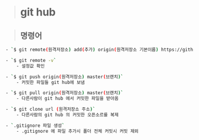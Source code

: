 ># git hub

>## 명령어
```bash
- `$ git remote(원격저장소) add(추가) origin(원격저장소 기본이름) https://github.com/github usename/저장소이름`
```
```bash
- `$ git remote -v`
    - 설정값 확인
```
```bash
- `$ git push origin(원격저장소) master(브랜치)`
    - 커밋한 파일들 git hub에 보냄
```
```bash
- `$ git pull origin(원격저장소) master(브랜치)`
    - 다른사람이 git hub 에서 커밋한 파일을 받아옴
```
```bash
- `$ git clone url (원격저장소 주소)`
    - 다른사람의 git hub 의 커밋한 오픈소르를 복제
```
```bash
- `.gitignore 파일 생성`
    - .gitignore 에 파일 추가시 폴더 전체 커밋시 커밋 제외
```